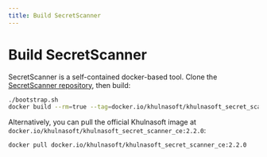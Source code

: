 ```yaml
---
title: Build SecretScanner
---
```


# Build SecretScanner

SecretScanner is a self-contained docker-based tool. Clone the [SecretScanner repository](https://github.com/khulnasoft-lab/SecretScanner), then build:

```bash
./bootstrap.sh
docker build --rm=true --tag=docker.io/khulnasoft/khulnasoft_secret_scanner_ce:2.2.0 -f Dockerfile .
```

Alternatively, you can pull the official Khulnasoft image at `docker.io/khulnasoft/khulnasoft_secret_scanner_ce:2.2.0`:

```bash
docker pull docker.io/khulnasoft/khulnasoft_secret_scanner_ce:2.2.0
```